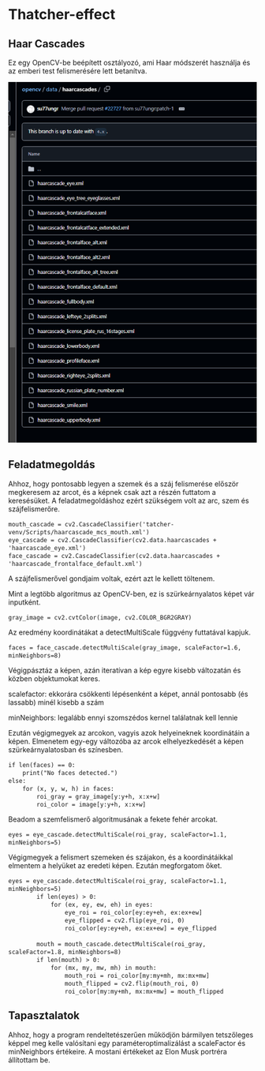 # Thatcher-effect
## Haar Cascades

Ez egy OpenCV-be beépített osztályozó, ami Haar módszerét használja és az emberi test felismerésére lett betanítva.

![alt text](image.png)

## Feladatmegoldás
Ahhoz, hogy pontosabb legyen a szemek és a száj felismerése először megkeresem az arcot, és a képnek csak azt a részén futtatom a keresésüket. A feladatmegoldáshoz ezért szükségem volt az arc, szem és szájfelismerőre.
```
mouth_cascade = cv2.CascadeClassifier('tatcher-venv/Scripts/haarcascade_mcs_mouth.xml')
eye_cascade = cv2.CascadeClassifier(cv2.data.haarcascades + 'haarcascade_eye.xml')
face_cascade = cv2.CascadeClassifier(cv2.data.haarcascades + 'haarcascade_frontalface_default.xml')
```
A szájfelismerővel gondjaim voltak, ezért azt le kellett töltenem.

Mint a legtöbb algoritmus az OpenCV-ben, ez is szürkeárnyalatos képet vár inputként.
```
gray_image = cv2.cvtColor(image, cv2.COLOR_BGR2GRAY)
```

 Az eredmény koordinátákat a detectMultiScale függvény futtatával kapjuk.
```
faces = face_cascade.detectMultiScale(gray_image, scaleFactor=1.6, minNeighbors=8)
```
Végigpásztáz a képen, azán iteratívan a kép egyre kisebb változatán és közben objektumokat keres.

scalefactor: ekkorára csökkenti lépésenként a képet, annál pontosabb (és lassabb) minél kisebb a szám

minNeighbors: legalább ennyi szomszédos kernel találatnak kell lennie

Ezután végigmegyek az arcokon, vagyis azok helyeineknek koordinátáin a képen. Elmenetem egy-egy változóba az arcok elhelyezkedését a képen szürkeárnyalatosban és
 színesben.
```
if len(faces) == 0:
    print("No faces detected.")
else:
    for (x, y, w, h) in faces:
        roi_gray = gray_image[y:y+h, x:x+w]
        roi_color = image[y:y+h, x:x+w]
```

 Beadom a szemfelismerő algoritmusának a fekete fehér arcokat.
```
eyes = eye_cascade.detectMultiScale(roi_gray, scaleFactor=1.1, minNeighbors=5)
```
 Végigmegyek a felismert szemeken és szájakon, és a koordinátáikkal elmentem a helyüket az eredeti képen. Ezután megforgatom őket.
```
eyes = eye_cascade.detectMultiScale(roi_gray, scaleFactor=1.1, minNeighbors=5)
        if len(eyes) > 0:
            for (ex, ey, ew, eh) in eyes:
                eye_roi = roi_color[ey:ey+eh, ex:ex+ew]
                eye_flipped = cv2.flip(eye_roi, 0)
                roi_color[ey:ey+eh, ex:ex+ew] = eye_flipped

        mouth = mouth_cascade.detectMultiScale(roi_gray, scaleFactor=1.8, minNeighbors=8)
        if len(mouth) > 0:
            for (mx, my, mw, mh) in mouth:
                mouth_roi = roi_color[my:my+mh, mx:mx+mw]
                mouth_flipped = cv2.flip(mouth_roi, 0)
                roi_color[my:my+mh, mx:mx+mw] = mouth_flipped
```

## Tapasztalatok
Ahhoz, hogy a program rendeltetészerűen működjön bármilyen tetszőleges képpel meg kelle valósítani egy paraméteroptimalizálást a scaleFactor és minNeighbors értékeire. A mostani értékeket az Elon Musk portréra állítottam be.